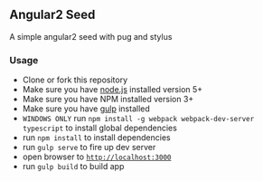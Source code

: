 ## Angular2 Seed

A simple angular2 seed with pug and stylus

### Usage
- Clone or fork this repository
- Make sure you have [node.js](https://nodejs.org/) installed version 5+
- Make sure you have NPM installed version 3+
- Make sure you have [gulp](http://gulpjs.com) installed
- `WINDOWS ONLY` run `npm install -g webpack webpack-dev-server typescript` to install global dependencies
- run `npm install` to install dependencies
- run `gulp serve` to fire up dev server
- open browser to [`http://localhost:3000`](http://localhost:3000)
- run `gulp build` to build app